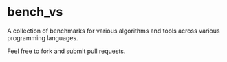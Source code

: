 # bench_vs

A collection of benchmarks for various algorithms and tools across various programming languages.

Feel free to fork and submit pull requests.
